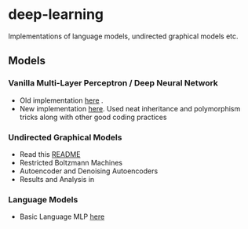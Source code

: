 # deep-learning
Implementations of language models, undirected graphical models etc.

## Models
### Vanilla Multi-Layer Perceptron / Deep Neural Network
  - Old implementation [here](https://github.com/akashram1/deep-learning/tree/master/1_vanilla_mlp/mlp_1_0) .
  - New implementation [here](https://github.com/akashram1/deep-learning/tree/master/1_vanilla_mlp/mlp_2_0). Used neat inheritance and polymorphism tricks along with other good coding practices
### Undirected Graphical Models
  - Read this [README](https://github.com/akashram1/deep-learning/tree/master/2_undirected_graphical_models/README.md)
  - Restricted Boltzmann Machines 
  - Autoencoder and Denoising Autoencoders
  - Results and Analysis in 
### Language Models
  - Basic Language MLP [here](https://github.com/akashram1/deep-learning/tree/master/3_language_models/project/mlp.py) 
